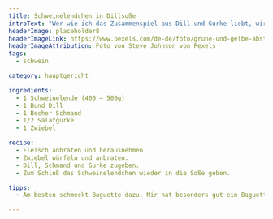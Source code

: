 ```yaml
---
title: Schweinelendchen in Dillsoße
introText: "Wer wie ich das Zusammenspiel aus Dill und Gurke liebt, wird dieses Gericht schnell vergöttern."
headerImage: placeholder8
headerImageLink: https://www.pexels.com/de-de/foto/grune-und-gelbe-abstrakte-malerei-4943165/
headerImageAttribution: Foto von Steve Johnson von Pexels
tags:
  - schwein

category: hauptgericht

ingredients:
  - 1 Schweinelende (400 – 500g)
  - 1 Bund Dill
  - 1 Becher Schmand
  - 1/2 Salatgurke
  - 1 Zwiebel

recipe:
  - Fleisch anbraten und herausnehmen.
  - Zwiebel würfeln und anbraten.
  - Dill, Schmand und Gurke zugeben.
  - Zum Schluß das Schweinelendchen wieder in die Soße geben.

tipps:
  - Am besten schmeckt Baguette dazu. Mir hat besonders gut ein Baguette mit Roggenanteil dazu geschmeckt.

---
```

